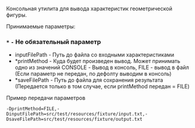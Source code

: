 Консольная утилита для вывода характеристик геометрической фигуры.  

Принимаемые параметры:
### `*` `-` Не обязательный параметр
 - inputFilePath - Путь до файла со входными характеристиками
 - *printMethod - Куда будет произведен вывод. Может принимать одно из значений CONSOLE - Вывод в консоль, FILE - вывод в файл (Если параметр не передан, по дефолту выводим в консоль)
 - *saveFilePath - Путь до файла для сохранения результата (Передается только в том случае, если printMethod передан = FILE)

Пример передачи параметров

```-DprintMethod=FILE,-DinputFilePath=src/test/resources/fixture/input.txt,-DsaveFilePath=src/test/resources/fixture/output.txt```